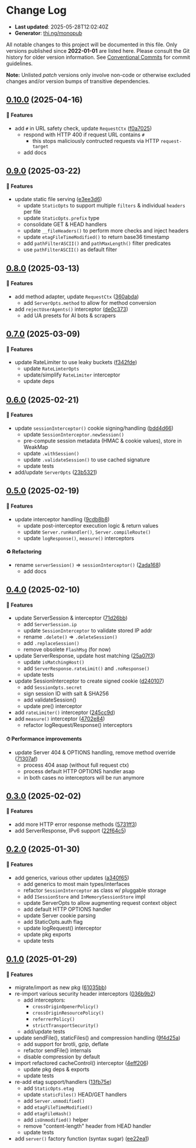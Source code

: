 # Change Log

- **Last updated**: 2025-05-28T12:02:40Z
- **Generator**: [thi.ng/monopub](https://thi.ng/monopub)

All notable changes to this project will be documented in this file.
Only versions published since **2022-01-01** are listed here.
Please consult the Git history for older version information.
See [Conventional Commits](https://conventionalcommits.org/) for commit guidelines.

**Note:** Unlisted _patch_ versions only involve non-code or otherwise excluded changes
and/or version bumps of transitive dependencies.

## [0.10.0](https://github.com/thi-ng/umbrella/tree/@thi.ng/server@0.10.0) (2025-04-16)

#### 🚀 Features

- add `#` in URL safety check, update `RequestCtx` ([f0a7025](https://github.com/thi-ng/umbrella/commit/f0a7025))
  - respond with HTTP 400 if request URL contains `#`
    - this stops maliciously contructed requests via HTTP `request-target`
  - add docs

## [0.9.0](https://github.com/thi-ng/umbrella/tree/@thi.ng/server@0.9.0) (2025-03-22)

#### 🚀 Features

- update static file serving ([e3ee3d6](https://github.com/thi-ng/umbrella/commit/e3ee3d6))
  - update `StaticOpts` to support multiple `filters` & individual `headers` per file
  - update `StaticOpts.prefix` type
  - consolidate GET & HEAD handlers
  - update `__fileHeaders()` to perform more checks and inject headers
  - update `etagFileTimeModified()` to return base36 timestamp
  - add `pathFilterASCII()` and `pathMaxLength()` filter predicates
  - use `pathFilterASCII()` as default filter

## [0.8.0](https://github.com/thi-ng/umbrella/tree/@thi.ng/server@0.8.0) (2025-03-13)

#### 🚀 Features

- add method adapter, update `RequestCtx` ([360abda](https://github.com/thi-ng/umbrella/commit/360abda))
  - add `ServerOpts.method` to allow for method conversion
- add `rejectUserAgents()` interceptor ([de0c373](https://github.com/thi-ng/umbrella/commit/de0c373))
  - add UA presets for AI bots & scrapers

## [0.7.0](https://github.com/thi-ng/umbrella/tree/@thi.ng/server@0.7.0) (2025-03-09)

#### 🚀 Features

- update RateLimiter to use leaky buckets ([f342fde](https://github.com/thi-ng/umbrella/commit/f342fde))
  - update `RateLimterOpts`
  - update/simplify `RateLimiter` interceptor
  - update deps

## [0.6.0](https://github.com/thi-ng/umbrella/tree/@thi.ng/server@0.6.0) (2025-02-21)

#### 🚀 Features

- update `sessionInterceptor()` cookie signing/handling ([bdd4d66](https://github.com/thi-ng/umbrella/commit/bdd4d66))
  - update `SessionInterceptor.newSession()`
  - pre-compute session metadata (HMAC & cookie values), store in WeakMap
  - update `.withSession()`
  - update `.validateSession()` to use cached signature
  - update tests
- add/update `ServerOpts` ([23b5321](https://github.com/thi-ng/umbrella/commit/23b5321))

## [0.5.0](https://github.com/thi-ng/umbrella/tree/@thi.ng/server@0.5.0) (2025-02-19)

#### 🚀 Features

- update interceptor handling ([9cdb8b8](https://github.com/thi-ng/umbrella/commit/9cdb8b8))
  - update post-interceptor execution logic & return values
  - update `Server.runHandler()`, `Server.compileRoute()`
  - update `logResponse()`, `measure()` interceptors

#### ♻️ Refactoring

- rename `serverSession()` => `sessionInterceptor()` ([2ada168](https://github.com/thi-ng/umbrella/commit/2ada168))
  - add docs

## [0.4.0](https://github.com/thi-ng/umbrella/tree/@thi.ng/server@0.4.0) (2025-02-10)

#### 🚀 Features

- update ServerSession & interceptor ([71d26bb](https://github.com/thi-ng/umbrella/commit/71d26bb))
  - add `ServerSession.ip`
  - update `SessionInterceptor` to validate stored IP addr
  - rename `.delete()` => `.deleteSession()`
  - add `.replaceSession()`
  - remove obsolete `FlashMsg` (for now)
- update ServerResponse, update host matching ([25a07f3](https://github.com/thi-ng/umbrella/commit/25a07f3))
  - update `isMatchingHost()`
  - add `ServerResponse.rateLimit()` and `.noResponse()`
  - update tests
- update SessionInterceptor to create signed cookie ([d240107](https://github.com/thi-ng/umbrella/commit/d240107))
  - add `SessionOpts.secret`
  - sign session ID with salt & SHA256
  - add validateSession()
  - update pre() interceptor
- add `rateLimiter()` interceptor ([245cc9d](https://github.com/thi-ng/umbrella/commit/245cc9d))
- add `measure()` interceptor ([4702e84](https://github.com/thi-ng/umbrella/commit/4702e84))
  - refactor logRequest/Response() interceptors

#### ⏱ Performance improvements

- update Server 404 & OPTIONS handling, remove method override ([71307af](https://github.com/thi-ng/umbrella/commit/71307af))
  - process 404 asap (without full request ctx)
  - process default HTTP OPTIONS handler asap
  - in both cases no interceptors will be run anymore

## [0.3.0](https://github.com/thi-ng/umbrella/tree/@thi.ng/server@0.3.0) (2025-02-02)

#### 🚀 Features

- add more HTTP error response methods ([5731ff3](https://github.com/thi-ng/umbrella/commit/5731ff3))
- add ServerResponse, IPv6 support ([22f64c5](https://github.com/thi-ng/umbrella/commit/22f64c5))

## [0.2.0](https://github.com/thi-ng/umbrella/tree/@thi.ng/server@0.2.0) (2025-01-30)

#### 🚀 Features

- add generics, various other updates ([a340f65](https://github.com/thi-ng/umbrella/commit/a340f65))
  - add generics to most main types/interfaces
  - refactor `SessionInterceptor` as class w/ pluggable storage
  - add `ISessionStore` and `InMemorySessionStore` impl
  - update ServerOpts to allow augmenting request context object
  - add default HTTP OPTIONS handler
  - update Server cookie parsing
  - add StaticOpts.auth flag
  - update logRequest() interceptor
  - update pkg exports
  - update tests

## [0.1.0](https://github.com/thi-ng/umbrella/tree/@thi.ng/server@0.1.0) (2025-01-29)

#### 🚀 Features

- migrate/import as new pkg ([61035bb](https://github.com/thi-ng/umbrella/commit/61035bb))
- re-import various security header interceptors ([036b9b2](https://github.com/thi-ng/umbrella/commit/036b9b2))
  - add interceptors:
    - `crossOriginOpenerPolicy()`
    - `crossOriginResourcePolicy()`
    - `referrerPolicy()`
    - `strictTransportSecurity()`
  - add/update tests
- update sendFile(), staticFiles() and compression handling ([9f4d25a](https://github.com/thi-ng/umbrella/commit/9f4d25a))
  - add support for brotli, gzip, deflate
  - refactor sendFile() internals
  - disable compression by default
- import refactored cacheControl() interceptor ([4eff206](https://github.com/thi-ng/umbrella/commit/4eff206))
  - update pkg deps & exports
  - update tests
- re-add etag support/handlers ([13fb75e](https://github.com/thi-ng/umbrella/commit/13fb75e))
  - add `StaticOpts.etag`
  - update `staticFiles()` HEAD/GET handlers
  - add `Server.unmodified()`
  - add `etagFileTimeModified()`
  - add `etagFileHash()`
  - add `isUnmodified()` helper
  - remove "content-length" header from HEAD handler
  - update tests
- add `server()` factory function (syntax sugar) ([ee22ea1](https://github.com/thi-ng/umbrella/commit/ee22ea1))
